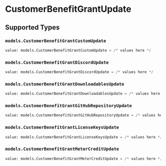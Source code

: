 # CustomerBenefitGrantUpdate


## Supported Types

### `models.CustomerBenefitGrantCustomUpdate`

```python
value: models.CustomerBenefitGrantCustomUpdate = /* values here */
```

### `models.CustomerBenefitGrantDiscordUpdate`

```python
value: models.CustomerBenefitGrantDiscordUpdate = /* values here */
```

### `models.CustomerBenefitGrantDownloadablesUpdate`

```python
value: models.CustomerBenefitGrantDownloadablesUpdate = /* values here */
```

### `models.CustomerBenefitGrantGitHubRepositoryUpdate`

```python
value: models.CustomerBenefitGrantGitHubRepositoryUpdate = /* values here */
```

### `models.CustomerBenefitGrantLicenseKeysUpdate`

```python
value: models.CustomerBenefitGrantLicenseKeysUpdate = /* values here */
```

### `models.CustomerBenefitGrantMeterCreditUpdate`

```python
value: models.CustomerBenefitGrantMeterCreditUpdate = /* values here */
```

